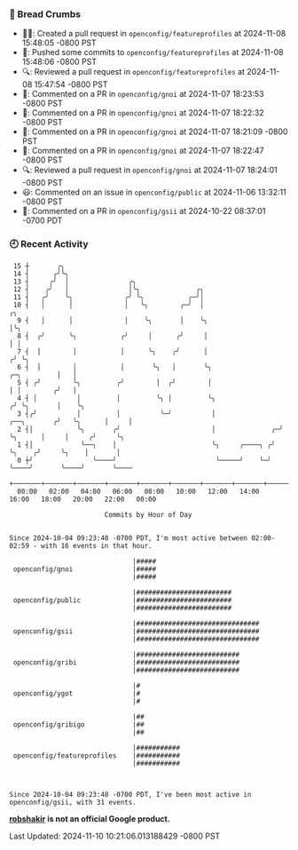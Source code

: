 ### 🍞 Bread Crumbs

 * ✍🏼: Created a pull request in `openconfig/featureprofiles` at 2024-11-08 15:48:05 -0800 PST
 * 🚢: Pushed some commits to `openconfig/featureprofiles` at 2024-11-08 15:48:06 -0800 PST
 * 🔍: Reviewed a pull request in  `openconfig/featureprofiles` at 2024-11-08 15:47:54 -0800 PST
 * 💬: Commented on a PR in  `openconfig/gnoi` at 2024-11-07 18:23:53 -0800 PST
 * 💬: Commented on a PR in  `openconfig/gnoi` at 2024-11-07 18:22:32 -0800 PST
 * 💬: Commented on a PR in  `openconfig/gnoi` at 2024-11-07 18:21:09 -0800 PST
 * 💬: Commented on a PR in  `openconfig/gnoi` at 2024-11-07 18:22:47 -0800 PST
 * 🔍: Reviewed a pull request in  `openconfig/gnoi` at 2024-11-07 18:24:01 -0800 PST
 * 😃: Commented on an issue in `openconfig/public` at 2024-11-06 13:32:11 -0800 PST
 * 💬: Commented on a PR in  `openconfig/gsii` at 2024-10-22 08:37:01 -0700 PDT

### 🕘 Recent Activity
```
 15 ┼       ╭╮
 14 ┤      ╭╯╰╮
 13 ┤     ╭╯  │               ╭╮
 12 ┤    ╭╯   │               │╰╮              ╭╮
 11 ┤   ╭╯    ╰╮             ╭╯ ╰╮           ╭─╯│
 10 ┤   │      │             │   ╰╮        ╭─╯  │                                             ╭╮
  9 ┤   │      │             │    ╰╮       │    ╰╮                                            │╰╮
  8 ┤  ╭╯      ╰╮           ╭╯     │      ╭╯     │                                            │ │
  7 ┤  │        │           │      ╰╮    ╭╯      │                                           ╭╯ ╰╮
  6 ┤  │        │           │       ╰╮   │       ╰╮                              ╭─╮         │   │
  5 ┤ ╭╯        ╰╮         ╭╯        │  ╭╯        │                              │ │        ╭╯   │
  4 ┤ │          │         │         ╰╮ │         ╰╮                            ╭╯ ╰╮       │    ╰╮
  3 ┤╭╯          │         │          ╰─╯          │                ╭──╮       ╭╯   ╰╮      │     │
  2 ┤│           ╰╮       ╭╯                       │              ╭─╯  ╰╮      │     │     ╭╯     ╰╮
  1 ┤│            ╰──╮    │                        ╰╮     ╭────╮ ╭╯     ╰╮    ╭╯     ╰╮    │       │
  0 ┼╯               ╰────╯                         ╰─────╯    ╰─╯       ╰────╯       ╰────╯       ╰────
    +───────+───────+───────+───────+───────+───────+───────+───────+───────+───────+───────+───────+────
  00:00   02:00   04:00   06:00   08:00   10:00   12:00   14:00   16:00   18:00   20:00   22:00   00:00   

						Commits by Hour of Day


Since 2024-10-04 09:23:48 -0700 PDT, I'm most active between 02:00-02:59 - with 16 events in that hour.

```



```
                               |#####
 openconfig/gnoi               |#####
                               |#####

                               |########################
 openconfig/public             |########################
                               |########################

                               |###############################
 openconfig/gsii               |###############################
                               |###############################

                               |##########################
 openconfig/gribi              |##########################
                               |##########################

                               |#
 openconfig/ygot               |#
                               |#

                               |##
 openconfig/gribigo            |##
                               |##

                               |###########
 openconfig/featureprofiles    |###########
                               |###########



Since 2024-10-04 09:23:48 -0700 PDT, I've been most active in openconfig/gsii, with 31 events.

```
**[robshakir](mailto:robjs@google.com) is not an official Google product.**  


Last Updated: 2024-11-10 10:21:06.013188429 -0800 PST
